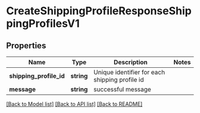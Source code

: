 # CreateShippingProfileResponseShippingProfilesV1

## Properties
Name | Type | Description | Notes
------------ | ------------- | ------------- | -------------
**shipping_profile_id** | **string** | Unique identifier for each shipping profile id | 
**message** | **string** | successful message | 

[[Back to Model list]](../../README.md#documentation-for-models) [[Back to API list]](../../README.md#documentation-for-api-endpoints) [[Back to README]](../../README.md)

